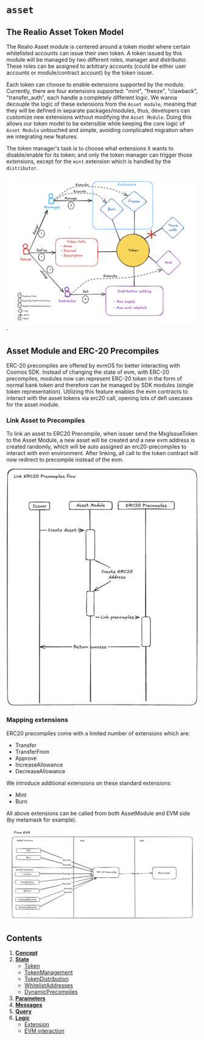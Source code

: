 <!--
order: 0
title: Asset Overview
parent:
  title: "asset"
-->

# `asset`

## The Realio Asset Token Model

The Realio Asset module is centered around a token model where certain whitelisted accounts can issue their own token. A token issued by this module will be managed by two different roles, manager and distributor. These roles can be assigned to arbitrary accounts (could be either user accounts or module/contract account) by the token issuer.

Each token can choose to enable extensions supported by the module. Currently, there are four extensions supported: "mint", "freeze", "clawback", "transfer_auth", each handle a completely different logic. We wanna decouple the logic of these extensions from the `Asset module`, meaning that they will be defined in separate packages/modules, thus, developers can customize new extensions without modifying the `Asset Module`. Doing this allows our token model to be extensible while keeping the core logic of `Asset Module` untouched and simple, avoiding complicated migration when we integrating new features.

The token manager's task is to choose what extensions it wants to disable/enable for its token; and only the token manager can trigger those extensions, except for the `mint` extension which is handled by the `distributor`.

![asset_module](imgs/asset_module.png)`

## Asset Module and ERC-20 Precompiles

ERC-20 precompiles are offered by evmOS for better interacting with Cosmos SDK. Instead of changing the state of evm, with ERC-20 precompiles, modules now can represent ERC-20 token in the form of normal bank token and therefore can be managed by SDK modules (single token representation). Utilizing this feature enables the evm contracts to interact with the asset tokens via erc20 call, opening lots of defi usecases for the asset module.

### Link Asset to Precompiles

To link an asset to ERC20 Precompile, when issuer send the MsgIssueToken to the Asset Module, a new asset will be created and a new evm address is created randomly, which will be auto assigned an erc20-precompiles to interact with evm environment. After linking, all call to the token contract will now redirect to precompile instead of the evm.

![asset_precompiles](imgs/linking_precompiles.png)

### Mapping extensions

ERC20 precompiles come with a limited number of extensions which are:

- Transfer
- TransferFrom
- Approve
- IncreaseAllowance
- DecreaseAllowance

We introduce additional extensions on these standard extensions:

- Mint
- Burn

All above extensions can be called from both AssetModule and EVM side (by metamask for example).

![asset_evm](imgs/asset_evm.png)

## Contents

1. **[Concept](01_concepts.md)**
2. **[State](02_state.md)**
   - [Token](02_state.md#token)
   - [TokenManagement](02_state.md#tokenmanagement)
   - [TokenDistribution](02_state.md#tokendistribution)
   - [WhitelistAddresses](02_state.md#whitelistaddresses)
   - [DynamicPrecompiles](02_state.md#dynamicprecompiles)
3. **[Parameters](03_params.md)**
4. **[Messages](04_msgs.md)**
5. **[Query](05_query.md)**
6. **[Logic](06_logic.md)**
   - [Extension](06_logic.md#extension)
   - [EVM interaction](06_logic.md#evm-interaction)
   